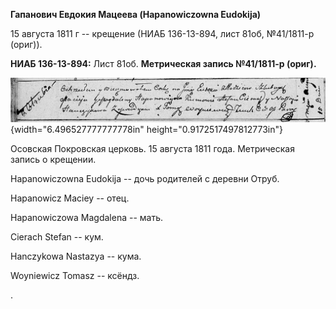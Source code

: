 **Гапанович Евдокия Мацеева (Hapanowiczowna Eudokija)**

15 августа 1811 г -- крещение (НИАБ 136-13-894, лист 81об, №41/1811-р
(ориг)).

**НИАБ 136-13-894:** Лист 81об. **Метрическая запись №41/1811-р
(ориг).**

![](./media/a073bbe2af2a665c45a1fed931644bce5f2c5cf1.png){width="6.496527777777778in"
height="0.9172517497812773in"}

Осовская Покровская церковь. 15 августа 1811 года. Метрическая запись о
крещении.

Hapanowiczowna Eudokija -- дочь родителей с деревни Отруб.

Hapanowicz Maciey -- отец.

Hapanowiczowa Magdalena -- мать.

Cierach Stefan -- кум.

Hanczykowa Nastazya -- кума.

Woyniewicz Tomasz -- ксёндз.

.
